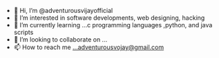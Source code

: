 - 👋 Hi, I’m @adventurousvijayofficial
- 👀 I’m interested in software developments, web designing, hacking
- 🌱 I’m currently learning ...c programming languages ,python, and java scripts
- 💞️ I’m looking to collaborate on ...
- 📫 How to reach me ...adventurousvojay@gmail.com

<!---
adventurousvijayofficial/adventurousvijayofficial is a ✨ special ✨ repository because its `README.md` (this file) appears on your GitHub profile.
You can click the Preview link to take a look at your changes.
--->
